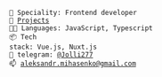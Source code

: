 <code>👷 Speciality: Frontend developer</code><br>
<code>🧻 [Projects](https://github.com/AleksandrMihasenko?tab=repositories)</code><br>
<code>🧑‍💻 Languages: JavaScript, Typescript</code><br>
<code>📦 Tech stack: Vue.js, Nuxt.js</code><br>
<code>💬 telegram: [@Jolli277](https://telegram.me/Jolli277)</code><br>
<code>📫 [aleksandr.mihasenko@gmail.com](mailto:aleksandr.mihasenko@gmail.com)</code>
<!-- <code>💡 [Skills](SKILLS.md)</code><br> -->
<!-- <code>⚪ Community: Metarhia</code> -->
